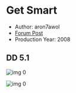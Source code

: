 # Get Smart

* Author: aron7awol
* [Forum Post](https://www.avsforum.com/threads/bass-eq-for-filtered-movies.2995212/post-58207786)
* Production Year: 2008

## DD 5.1

![img 0](https://i.imgur.com/dDYzNeo.jpg)

![img 0](https://i.imgur.com/GuuZbiN.png)

